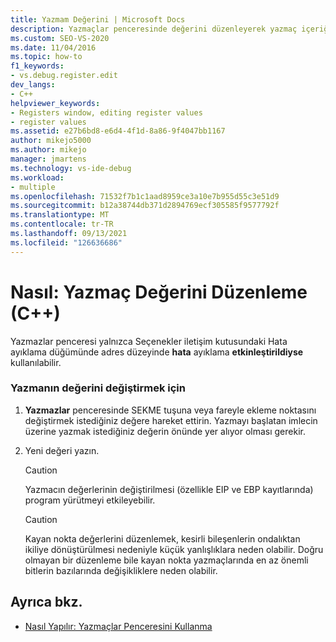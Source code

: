 ```yaml
---
title: Yazmam Değerini | Microsoft Docs
description: Yazmaçlar penceresinde değerini düzenleyerek yazmaç içeriğini değiştirmeyi öğrenin (yalnızca adres düzeyinde hata ayıklama etkinleştirildiğinde kullanılabilir).
ms.custom: SEO-VS-2020
ms.date: 11/04/2016
ms.topic: how-to
f1_keywords:
- vs.debug.register.edit
dev_langs:
- C++
helpviewer_keywords:
- Registers window, editing register values
- register values
ms.assetid: e27b6bd8-e6d4-4f1d-8a86-9f4047bb1167
author: mikejo5000
ms.author: mikejo
manager: jmartens
ms.technology: vs-ide-debug
ms.workload:
- multiple
ms.openlocfilehash: 71532f7b1c1aad8959ce3a10e7b955d55c3e51d9
ms.sourcegitcommit: b12a38744db371d2894769ecf305585f9577792f
ms.translationtype: MT
ms.contentlocale: tr-TR
ms.lasthandoff: 09/13/2021
ms.locfileid: "126636686"
---
```

# <a name="how-to-edit-a-register-value-c"></a>Nasıl: Yazmaç Değerini Düzenleme (C++)

Yazmazlar penceresi yalnızca Seçenekler iletişim kutusundaki Hata ayıklama düğümünde adres düzeyinde **hata** ayıklama **etkinleştirildiyse** kullanılabilir.

### <a name="to-change-the-value-of-a-register"></a>Yazmanın değerini değiştirmek için

1. **Yazmazlar** penceresinde SEKME tuşuna veya fareyle ekleme noktasını değiştirmek istediğiniz değere hareket ettirin. Yazmayı başlatan imlecin üzerine yazmak istediğiniz değerin önünde yer alıyor olması gerekir.

2. Yeni değeri yazın.

    > [!CAUTION]
    > Yazmacın değerlerinin değiştirilmesi (özellikle EIP ve EBP kayıtlarında) program yürütmeyi etkileyebilir.

    > [!CAUTION]
    > Kayan nokta değerlerini düzenlemek, kesirli bileşenlerin ondalıktan ikiliye dönüştürülmesi nedeniyle küçük yanlışlıklara neden olabilir. Doğru olmayan bir düzenleme bile kayan nokta yazmaçlarında en az önemli bitlerin bazılarında değişikliklere neden olabilir.

## <a name="see-also"></a>Ayrıca bkz.
- [Nasıl Yapılır: Yazmaçlar Penceresini Kullanma](../debugger/how-to-use-the-registers-window.md)

